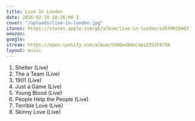 ```yaml
---
title: Live In London
date: 2016-02-10 18:26:00 Z
cover: "/uploads/live-in-london.jpg"
itunes: https://itunes.apple.com/gb/album/live-in-london/id549028402
amazon: 
google: 
stream: https://open.spotify.com/album/55BQeeBdoCapsI5SZFA3IN
layout: music
---
```


1. Shelter (Live)  
1. The a Team (Live)  
1. 1901 (Live)  
1. Just a Game (Live)  
1. Young Blood (Live)  
1. People Help the People (Live)  
1. Terrible Love (Live)  
1. Skinny Love (Live)
